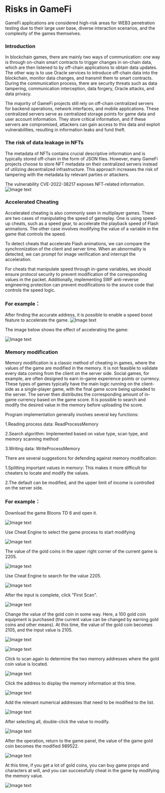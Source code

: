 # Risks in GameFi
GameFi applications are considered high-risk areas for WEB3 penetration testing due to their large user base, diverse interaction scenarios, and the complexity of the games themselves.
### Introduction
In blockchain games, there are mainly two ways of communication: one way is through on-chain smart contracts to trigger changes in on-chain data, which are then listened to by off-chain applications to obtain data updates. The other way is to use Oracle services to introduce off-chain data into the blockchain, monitor data changes, and transmit them to smart contracts. During the communication process, there are security threats such as data tampering, communication interception, data forgery, Oracle attacks, and data privacy.

The majority of GameFi projects still rely on off-chain centralized servers for backend operations, network interfaces, and mobile applications. These centralized servers serve as centralized storage points for game data and user account information. They store critical information, and if these servers are compromised, attackers can gain access to this data and exploit vulnerabilities, resulting in information leaks and fund theft.
### The risk of data leakage in NFTs
The metadata of NFTs contains crucial descriptive information and is typically stored off-chain in the form of JSON files. However, many GameFi projects choose to store NFT metadata on their centralized servers instead of utilizing decentralized infrastructure. This approach increases the risk of tampering with the metadata by relevant parties or attackers.

The vulnerability CVE-2022-38217 exposes NFT-related information.
![Image text](/pic/game1.avif)
### Accelerated Cheating
Accelerated cheating is also commonly seen in multiplayer games. There are two cases of manipulating the speed of gameplay. One is using speed-up cheats, such as a speed gear, to accelerate the playback speed of Flash animations. The other case involves modifying the value of a variable in the game that controls the speed.

To detect cheats that accelerate Flash animations, we can compare the synchronization of the client and server time. When an abnormality is detected, we can prompt for image verification and interrupt the acceleration.

For cheats that manipulate speed through in-game variables, we should ensure protocol security to prevent modification of the corresponding values in the packet. Additionally, implementing SWF anti-reverse engineering protection can prevent modifications to the source code that controls the speed logic.

### For example：
After finding the accurate address, it is possible to enable a speed boost feature to accelerate the game.
![Image text](/pic/game2.png)

The image below shows the effect of accelerating the game:

![Image text](/pic/game3.gif)

### Memory modification
Memory modification is a classic method of cheating in games, where the values of the game are modified in the memory. It is not feasible to validate every data coming from the client on the server side. Social games, for example, are often designed to earn in-game experience points or currency. These types of games typically have the main logic running on the client-side as a single-player game, with the final game score being uploaded to the server. The server then distributes the corresponding amount of in-game currency based on the game score. It is possible to search and modify the desired value in the memory before uploading the score.

Program implementation generally involves several key functions:

1.Reading process data: ReadProcessMemory

2.Search algorithm: Implemented based on value type, scan type, and memory scanning method

3.Writing data: WriteProcessMemory

There are several suggestions for defending against memory modification:

1.Splitting important values in memory: This makes it more difficult for cheaters to  locate and modify the values.

2.The default can be modified, and the upper limit of income is controlled on the server side.

### For example：
Download the game Bloons TD 6 and open it.

![Image text](/pic/game4.png)

Use Cheat Engine to select the game process to start modifying

![Image text](/pic/game5.png)

The value of the gold coins in the upper right corner of the current game is 2205.

![Image text](/pic/game6.png)

Use Cheat Engine to search for the value 2205.

![Image text](/pic/game7.png)

After the input is complete, click "First Scan".

![Image text](/pic/game8.png)

Change the value of the gold coin in some way. Here, a 100 gold coin equipment is purchased (the current value can be changed by earning gold coins and other means). At this time, the value of the gold coin becomes 2105, and the input value is 2105.

![Image text](/pic/game9.png)

![Image text](/pic/game10.png)

Click to scan again to determine the two memory addresses where the gold coin value is located.

![Image text](/pic/game11.png)

Click the address to display the memory information at this time.

![Image text](/pic/game12.png)

Add the relevant numerical addresses that need to be modified to the list.

![Image text](/pic/game13.png)

After selecting all, double-click the value to modify.

![Image text](/pic/game14.png)

After the operation, return to the game panel, the value of the game gold coin becomes the modified 989522.

![Image text](/pic/game15.png)

At this time, if you get a lot of gold coins, you can buy game props and characters at will, and you can successfully cheat in the game by modifying the memory value.

![Image text](/pic/game16.png)
